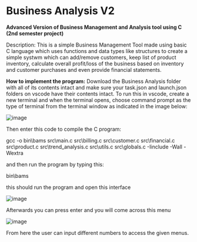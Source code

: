 # Business Analysis V2
**Advanced Version of Business Management and Analysis tool using C (2nd semester project)**

Description: This is a simple Business Management Tool made using basic C language which uses functions and data types like structures to create a simple systwm which can add/remove customers, keep list of product inventory, calculate overall profit/loss of the business based on inventory and customer purchases and even provide financial statements.

**How to implement the program:**
Download the Business Analysis folder with all of its contents intact and make sure your task.json and launch.json folders on vscode have their contents intact.
To run this in vscode, create a new terminal and when the terminal opens, choose command prompt as the type of terminal from the terminal window as indicated in the image below:

![image](https://github.com/user-attachments/assets/0f376007-9382-404e-b236-8b9824111481)

Then enter this code to compile the C program: 

gcc -o bin\bams src\main.c src\billing.c src\customer.c src\financial.c src\product.c src\trend_analysis.c src\utils.c src\globals.c -Iinclude -Wall -Wextra

and then run the program by typing this:

bin\bams

this should run the program and open this interface

![image](https://github.com/user-attachments/assets/f2bb3327-4d8c-428c-957c-d12cfbee4040)

Afterwards you can press enter and you will come across this menu

![image](https://github.com/user-attachments/assets/7f4e70aa-4617-454a-96d6-985cec1bd2c9)

From here the user can input different numbers to access the given menus.



